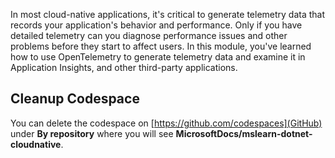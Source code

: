 In most cloud-native applications, it's critical to generate telemetry data that records your application's behavior and performance. Only if you have detailed telemetry can you diagnose performance issues and other problems before they start to affect users. In this module, you've learned how to use OpenTelemetry to generate telemetry data and examine it in Application Insights, and other third-party applications.

## Cleanup Codespace

You can delete the codespace on [https://github.com/codespaces](GitHub) under **By repository** where you will see **MicrosoftDocs/mslearn-dotnet-cloudnative**.